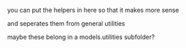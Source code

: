 you can put the helpers in here so that it makes more sense

and seperates them from general utilities

maybe these belong in a models.utilities subfolder?

